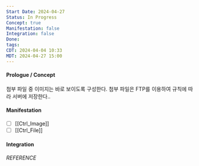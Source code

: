 ```yaml
---
Start Date: 2024-04-27
Status: In Progress
Concept: true
Manifestation: false
Integration: false
Done: 
tags: 
CDT: 2024-04-04 10:33
MDT: 2024-04-27 15:00
---
```

#### Prologue / Concept
첨부 파일 중 이미지는 바로 보이도록 구성한다.
첨부 파일은 FTP를 이용하여 규칙에 따라 서버에 저장한다..
#### Manifestation
- [ ] [[Ctrl_Image]]
- [ ] [[Ctrl_File]]
#### Integration

###### REFERENCE

